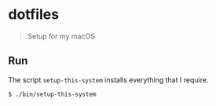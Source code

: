 # dotfiles

> Setup for my macOS

## Run

The script `setup-this-system` installs everything that I require.

```sh
$ ./bin/setup-this-system
```
